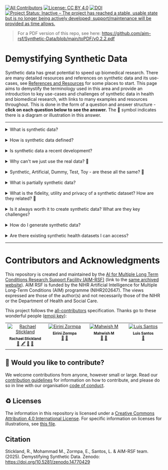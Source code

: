 [![All Contributors](https://img.shields.io/badge/all_contributors-4-orange.svg?style=flat-square)](#contributors)
[![License: CC BY 4.0](https://img.shields.io/badge/License-CC_BY_4.0-lightgrey.svg)](https://creativecommons.org/licenses/by/4.0/)
[![DOI](https://zenodo.org/badge/849944129.svg)](https://doi.org/10.5281/zenodo.14770429)
[![Project Status: Inactive – The project has reached a stable, usable state but is no longer being actively developed; support/maintenance will be provided as time allows.](https://www.repostatus.org/badges/latest/inactive.svg)](https://www.repostatus.org/#inactive)

> For a PDF version of this repo, see here: https://github.com/aim-rsf/Synthetic-Data/blob/main/toPDF/v0.2.2.pdf
 
# Demystifying Synthetic Data 

Synthetic data has great potential to speed up biomedical research. There are many detailed resources and references on synthetic data and its use-cases, see [References and Resources](references-and-resources.md) for some places to start. This page aims to demystify the terminology used in this area and provide an introduction to key use-cases and challenges of synthetic data in health and biomedical research, with links to many examples and resources throughout. This is done in the form of a question and answer structure - **click on each question below to see the answer.** The 🎨 symbol indicates there is a diagram or illustration in this answer. 

---

<details>
  <summary>What is synthetic data?</summary>  
  <br />

  > Synthetic data are artificially generated data which replicate original features and patterns of real-world data.
  </details>

<br />

<details>
  <summary>How is synthetic data defined?</summary>  
  <br />

  > There are various definitions of synthetic data. Here are 3 examples:
  > 
  > "Synthetic data is data that has been generated using a purpose-built mathematical model or algorithm, with the aim of solving a (set of) data science task(s)."([Reference 5](references-and-resources.md)) 
  > 
  > "Conceptually, synthetic data are artificial data that mimics the properties of and relationships in real data. The quality of synthetic data depends on the approach taken to synthetic data generation."([Reference 6](references-and-resources.md)) 
  >
  > "Synthetic data are microdata records created to improve data utility while preventing disclosure of confidential respondent information. Synthetic data is created by statistically modelling original data and then using those models to generate new data values that reproduce the original data’s statistical properties …" Source: US Census Bureau, ([Reference 1](references-and-resources.md)) 

  </details>

<br />

<details>
  <summary>Is synthetic data a recent development?</summary>  
  <br />

  > No. Using computer-generated data to solve tasks and generate new data is not a new idea; simulation and modelling approaches have been used for decades in science and technology spaces. However, newer developments relate to the growing application of synthetic data to manage the disclosure risk of sensitive health care data. 
</details>

<br />

<details>
  <summary>Why can't we just use the real data? 🎨 </summary>  
  <br />
  
  > It can be confusing if 'made up' data is used instead of real data. In nearly all situations, the real data is what we should use to make final conclusions and decisions. However, there are points along the research process where it is challenging to use the real data (for example, privacy concerns) and a synthetic version (that matches the real data in some way but is not the real data) may help researchers and other users of this data.
  >
  > Health databases can contain sensitive personal information about a large group of people, making the hosting and sharing of these databases challenging. We do have some good anonymisation approaches to remove the risk of disclosure, however some risk will always remain. Accessing these databases can also cost money.
  > 
  > For these reasons above, and more, scientists working in health-care and biomedical research have sought to overcome some of these privacy concerns by generating synthetic versions of datasets of interest. In theory, the synthetic data should be safer and easier to access, therefore allowing researchers to learn the structure, features and patterns of the real dataset without actually accessing it directly. Easier and earlier access should facilitate promotion of these datasets, training of people and acceleration/refinement of research workflows. 
  > 
  > In the context of AI,  synthetic data that closely match the statistical properties of the real data can be used to train and validate machine learning models; synthetic datasets can be created to be different from the real data in specific ways to address a certain bias in the real data, for example under-sampling of sub-groups within a population.

  <img align="center" width="50%" height="50%" src="illustrations/DataArePeople.jpg" alt=Data Are People>

</details>

<br />

<details>
  <summary>Synthetic, Artificial, Dummy, Test, Toy - are these all the same? 🎨 </summary>  
  <br />
  
  > Many terms are used interchangeably. Synthetic data and Artificial data typically refer to the same concept; often synthetic data is said to be artificially generated. Simulated data or Augmented data are sometimes used in replacement of synthetic data, but can be best thought of as methods used to generate the synthetic data i.e. via simulations and mathematical modelling. The low fidelity space can be less well defined and some people refer to this data as Dummy, Test or Toy data. These three are more likely to be randomly generated data, only matching the structure of the dataset and fewer of its statistical properties. More informal terms such as fake or made-up data are sometimes used.

  <img align="center" width="50%" height="50%" src="illustrations/terminology.png" alt=Terminology>

</details>

<br />

<details>
  <summary>What is partially synthetic data?</summary>  
  <br />

  > Partially synthetic data (sometimes referred to as augmented data) incorporate real-world data. 
  > 
  > Fully synthetic data is created based on patterns learnt from real-world data, but does not use the real-world data directly.
  </details>

<br />


<details>
  <summary>What is the fidelity, utility and privacy of a synthetic dataset? How are they related? 🎨 </summary>  
  <br />
  
  > - Utility is how useful the synthetic dataset is for a specific task or tasks, which will be application-dependent
  > - Fidelity is the degree to which the synthetic dataset matches the statistical properties of the real data. Synthetic data is often categorised by the level of fidelity (low to high).
  > - Privacy is the amount of information the dataset contains about real data. Synthetic data can be created to mitigate disclosure risk (disclosure of confidential data about an individual).

<img align="center" width="50%" height="50%" src="illustrations/synthetic_data_dials.png" alt=synthetic_data_dials>

  > There are many dials/levers that a researcher can change when generating a synthetic dataset. Some of these are utility, fidelity and privacy risk, defined previously. When you change one dial, often another one changes. For instance, in general utility and fidelity change together and privacy risk increases with higher fidelity. However, not always! This is because privacy is dependent on the approach/methodology used to generate the synthetic data. Other important dials are the level of resources you have to generate the synthetic data, and how transparent the methodology of generation is (particularly relevant if explainable AI is used).

  </details>

<br />

<details>
  <summary>Is it always worth it to create synthetic data? What are they key challenges? </summary>  
  <br />

  > - If the effort taken to make a good enough quality synthetic dataset is more than the effort to access anonymised real data, then it is often not worth it. It depends on what the synthetic data will be used for! 
  > - The quality of the real data can determine the quality of the synthetic data, retaining biases and errors.
  > - Though synthetic data is used to address bias and privacy risk it can also introduce these, if not created and used appropriately.
  > - We need to appropriately communicate what synthetic data is and isn't to different audiences, so that it is a trusted and accesible resource.
  > - We need to appropriately adapt data governance: it is not a replacement for real data, and should be easier to access and work with.
  > - Synthetic data has great potential in the context of the use of sensitive personal data in research, however synthetic data is not automatically private. For example, outliers remain hard to represent in a synthetic dataset in a private way, and evaluating the privacy of a model/dataset can be challenging. Privacy is a big topic - see [Reference 5](references-and-resources.md).

  </details>

<br />

  <details>
  <summary>How do I generate synthetic data?</summary>  
  <br />

  > There are multiple approaches to generating a synthetic dataset, see [this guide](synthetic-data-generation.md). Please note, this guide is not regularly updated.
  </details>

  <br />

  <details>
  <summary>Are there existing synthetic health datasets I can access?</summary>  
  <br />

  > Yes! See [this guide](synthetic-datasets-inventory.md). Please note, this guide is not regularly updated.
  </details>
  
---

# Contributors and Acknowledgments

This repository is created and maintained by the [AI for Multiple Long Term Conditions Research Support Facility (AIM-RSF)](https://www.turing.ac.uk/research/research-projects/ai-multiple-long-term-conditions-research-support-facility) (link to the [same archived website](https://web.archive.org/web/20250212145350/https://www.turing.ac.uk/research/research-projects/ai-for-multiple-long-term-conditions-research-support-facility?__cf_chl_rt_tk=XKaDrLiiU8hmzZk2rKaWDBVpnO8exVqC4EHijqlWTIQ-1739372030-1.0.1.1-hmHFksRkdOQcBH9PsOgRVdNAatQdr3i4hFOqtyPcyZU)). AIM RSF is funded by the NIHR Artificial Intelligence for Multiple Long-Term Conditions (AIM) programme (NIHR202647). The views expressed are those of the author(s) and not necessarily those of the NIHR or the Department of Health and Social Care.

This project follows the [all-contributors](https://github.com/all-contributors/all-contributors) specification. 
Thanks go to these wonderful people ([emoji key](https://allcontributors.org/docs/en/emoji-key)):

<!-- ALL-CONTRIBUTORS-LIST:START - Do not remove or modify this section -->
<!-- prettier-ignore-start -->
<!-- markdownlint-disable -->
<table>
  <tbody>
    <tr>
      <td align="center" valign="top" width="14.28%"><a href="http://linkedin.com/in/rstickland-phd"><img src="https://avatars.githubusercontent.com/u/50215726?v=4?s=100" width="100px;" alt="Rachael Stickland"/><br /><sub><b>Rachael Stickland</b></sub></a><br /><a href="#maintenance-RayStick" title="Maintenance">🚧</a> <a href="#content-RayStick" title="Content">🖋</a> <a href="#ideas-RayStick" title="Ideas, Planning, & Feedback">🤔</a> <a href="https://github.com/aim-rsf/Synthetic-Data/commits?author=RayStick" title="Documentation">📖</a></td>
      <td align="center" valign="top" width="14.28%"><a href="https://github.com/eirini-zormpa"><img src="https://avatars.githubusercontent.com/u/30151074?v=4?s=100" width="100px;" alt="Eirini Zormpa"/><br /><sub><b>Eirini Zormpa</b></sub></a><br /><a href="#ideas-eirini-zormpa" title="Ideas, Planning, & Feedback">🤔</a> <a href="https://github.com/aim-rsf/Synthetic-Data/pulls?q=is%3Apr+reviewed-by%3Aeirini-zormpa" title="Reviewed Pull Requests">👀</a></td>
      <td align="center" valign="top" width="14.28%"><a href="https://github.com/Rainiefantasy"><img src="https://avatars.githubusercontent.com/u/43926907?v=4?s=100" width="100px;" alt="Mahwish M"/><br /><sub><b>Mahwish M</b></sub></a><br /><a href="#ideas-Rainiefantasy" title="Ideas, Planning, & Feedback">🤔</a> <a href="https://github.com/aim-rsf/Synthetic-Data/pulls?q=is%3Apr+reviewed-by%3ARainiefantasy" title="Reviewed Pull Requests">👀</a></td>
      <td align="center" valign="top" width="14.28%"><a href="https://github.com/la-sts"><img src="https://avatars.githubusercontent.com/u/34314067?v=4?s=100" width="100px;" alt="Luis Santos"/><br /><sub><b>Luis Santos</b></sub></a><br /><a href="#ideas-la-sts" title="Ideas, Planning, & Feedback">🤔</a></td>
    </tr>
  </tbody>
</table>

<!-- markdownlint-restore -->
<!-- prettier-ignore-end -->

<!-- ALL-CONTRIBUTORS-LIST:END -->
<!-- prettier-ignore-start -->
<!-- markdownlint-disable -->

<!-- markdownlint-restore -->
<!-- prettier-ignore-end -->

<!-- ALL-CONTRIBUTORS-LIST:END -->

## 🤝 Would you like to contribute? 

We welcome contributions from anyone, however small or large. Read our [contribution guidelines](CONTRIBUTING.md) for information on how to contribute, and please do so in line with our organisation [code of conduct](https://github.com/aim-rsf/Getting-Started/blob/main/CODE_OF_CONDUCT.md).

## ♻️ Licenses

The information in this repository is licensed under a [Creative Commons Attribution 4.0 International License](https://creativecommons.org/licenses/by/4.0/deed.en).
For specific information on licenses for illustrations, see [this file](illustrations/README.md).

## Citation

Stickland, R., Mohammad M., Zormpa, E., Santos, L. & AIM-RSF team. (2025). Demystifying Synthetic Data. Zenodo: https://doi.org/10.5281/zenodo.14770429
